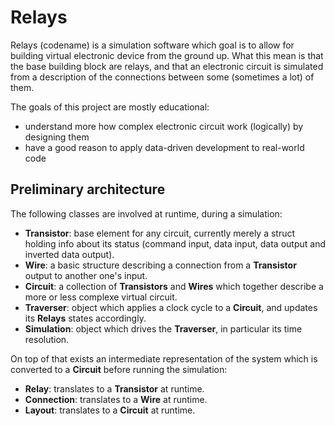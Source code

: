 Relays
======

Relays (codename) is a simulation software which goal is to allow for building virtual electronic device from the ground up. What this mean is that the base building block are relays, and that an electronic circuit is simulated from a description of the connections between some (sometimes a lot) of them.

The goals of this project are mostly educational:

* understand more how complex electronic circuit work (logically) by designing them
* have a good reason to apply data-driven development to real-world code


Preliminary architecture
------------------------

The following classes are involved at runtime, during a simulation:

* **Transistor**: base element for any circuit, currently merely a struct holding info about its status (command input, data input, data output and inverted data output).
* **Wire**: a basic structure describing a connection from a **Transistor** output to another one's input.
* **Circuit**: a collection of **Transistors** and **Wires** which together describe a more or less complexe virtual circuit.
* **Traverser**: object which applies a clock cycle to a **Circuit**, and updates its **Relays** states accordingly.
* **Simulation**: object which drives the **Traverser**, in particular its time resolution.

On top of that exists an intermediate representation of the system which is converted to a **Circuit** before running the simulation:
* **Relay**: translates to a **Transistor** at runtime.
* **Connection**: translates to a **Wire** at runtime.
* **Layout**: translates to a **Circuit** at runtime.
